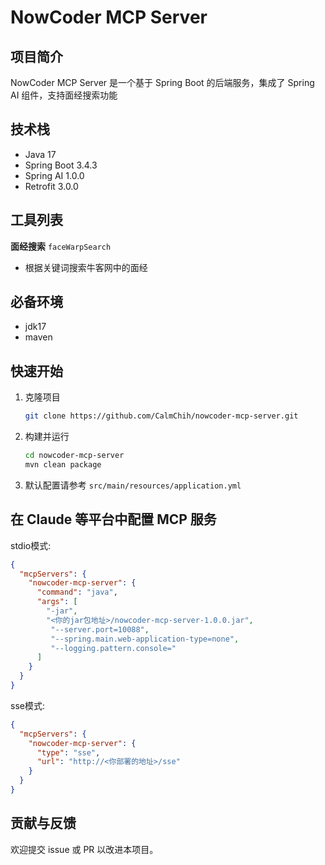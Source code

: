 # NowCoder MCP Server

## 项目简介
NowCoder MCP Server 是一个基于 Spring Boot 的后端服务，集成了 Spring AI 组件，支持面经搜索功能

## 技术栈
- Java 17
- Spring Boot 3.4.3
- Spring AI 1.0.0
- Retrofit 3.0.0

## 工具列表
**面经搜索** `faceWarpSearch`
- 根据关键词搜索牛客网中的面经

## 必备环境
- jdk17
- maven

## 快速开始

1. 克隆项目
   ```bash
   git clone https://github.com/CalmChih/nowcoder-mcp-server.git
   ```
2. 构建并运行
   ```bash
   cd nowcoder-mcp-server
   mvn clean package
   ```
3. 默认配置请参考 `src/main/resources/application.yml`

## 在 Claude 等平台中配置 MCP 服务
stdio模式:
```json
{
  "mcpServers": {
    "nowcoder-mcp-server": {
      "command": "java",
      "args": [
        "-jar",
        "<你的jar包地址>/nowcoder-mcp-server-1.0.0.jar",
         "--server.port=10088",
         "--spring.main.web-application-type=none",
         "--logging.pattern.console="
      ]
    }
  }
}
```
sse模式:
```json
{
  "mcpServers": {
    "nowcoder-mcp-server": {
      "type": "sse",
      "url": "http://<你部署的地址>/sse"
    }
  }
}
```

## 贡献与反馈
欢迎提交 issue 或 PR 以改进本项目。